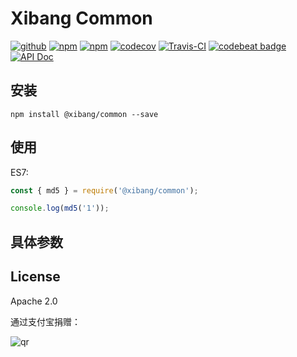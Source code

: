 # Xibang Common

[![github](https://img.shields.io/github/followers/willin.svg?style=social&label=Followers)](https://github.com/willin) [![npm](https://img.shields.io/npm/v/@xibang/common.svg)](https://npmjs.org/package/@xibang/common) [![npm](https://img.shields.io/npm/dt/@xibang/common.svg)](https://npmjs.org/package/@xibang/common) [![codecov](https://codecov.io/gh/Airxibang/node-xibang-common/branch/master/graph/badge.svg)](https://codecov.io/gh/Airxibang/node-xibang-common) [![Travis-CI](https://travis-ci.org/Airxibang/node-xibang-common.svg?branch=master)](https://travis-ci.org/Airxibang/node-xibang-common) [![codebeat badge](https://codebeat.co/badges/49922bb9-ef93-4286-9fd0-3c2f0d595f3c)](https://codebeat.co/projects/github-com-airxibang-node-xibang-common-master) [![API Doc](https://doclets.io/Airxibang/node-xibang-common/master.svg)](https://doclets.io/Airxibang/node-xibang-common/master)

## 安装

```
npm install @xibang/common --save
```

## 使用

ES7:

```js
const { md5 } = require('@xibang/common');

console.log(md5('1'));
```

## 具体参数

<!-- CODE -->

## License

Apache 2.0

通过支付宝捐赠：

![qr](https://cloud.githubusercontent.com/assets/1890238/15489630/fccbb9cc-2193-11e6-9fed-b93c59d6ef37.png)
